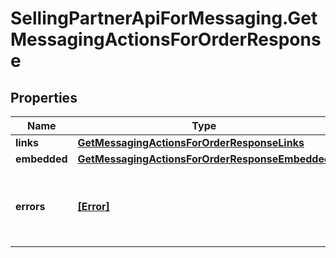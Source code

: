 # SellingPartnerApiForMessaging.GetMessagingActionsForOrderResponse

## Properties

Name | Type | Description | Notes
------------ | ------------- | ------------- | -------------
**links** | [**GetMessagingActionsForOrderResponseLinks**](GetMessagingActionsForOrderResponseLinks.md) |  | [optional] 
**embedded** | [**GetMessagingActionsForOrderResponseEmbedded**](GetMessagingActionsForOrderResponseEmbedded.md) |  | [optional] 
**errors** | [**[Error]**](Error.md) | A list of error responses returned when a request is unsuccessful. | [optional] 


